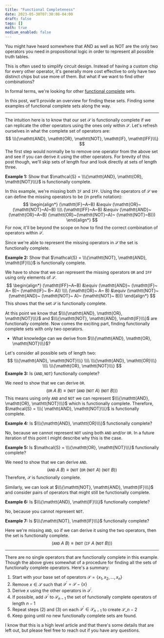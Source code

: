 ```yaml
---
title: "Functional Completeness"
date: 2023-05-30T07:30:08-04:00
draft: false
tags: []
math: true
medium_enabled: false
---
```


You might have heard somewhere that AND as well as NOT are the only two operators you need in propositional logic in order to represent all possible truth tables. 

This is often used to simplify circuit design. Instead of having a custom chip for every other operator, it's generally more cost effective to only have two distinct chips but use more of them. But what if we want to find other combinations? 

In formal terms, we're looking for other [functional complete](https://en.wikipedia.org/wiki/Functional_completeness) sets.

In this post, we'll provide an overview for finding these sets. Finding some examples of functional complete sets along the way.

---

The intuition here is to know that our set $\mathcal{S}$ is functionally complete if we can replicate the other operators using the ones only within $\mathcal{S}$. Let's refresh ourselves in what the complete set of operators are:
$$
\\\{\mathtt{AND}, \mathtt{OR}, \mathtt{NOT}, \mathtt{IF}, \mathtt{IFF}\\\}
$$
The first step would normally be to remove one operator from the above set and see if you can derive it using the other operators. For brevity of this post though, we'll skip sets of length four and look directly at sets of length three.

**Example 1:** Show that $\mathcal{S} = \\\{\mathtt{AND}, \mathtt{OR}, \mathtt{NOT}\\\}$ is functionally complete.

In this example, we're missing both $\mathtt{IF}$ and $\mathtt{IFF}$. Using the operators of $\mathcal{S}$ we can define the missing operators to be (in prefix notation):
$$
\begin{align*}
(\mathtt{IF}~A~B) &\equiv (\mathtt{OR}~(\mathtt{NOT}~A)~B) \\\\
(\mathtt{IFF}~A~B) &\equiv (\mathtt{AND}~(\mathtt{OR}~A~B) (\mathtt{OR}~(\mathtt{NOT}~A)~ (\mathtt{NOT}~B)))
\end{align*}
$$
For now, it'll be beyond the scope on how to find the correct combination of operators within $\mathcal{S}$.

Since we're able to represent the missing operators in $\mathcal{S}$ the set is functionally complete.

**Example 2:** Show that $\mathcal{S} = \\\{\mathtt{NOT},  \mathtt{AND}, \mathtt{IF}\\\}$ is functionally complete.

We have to show that we can represent the missing operators $\mathtt{OR}$ and $\mathtt{IFF}$ using only elements of $\mathcal{S}$.
$$
\begin{align*}
(\mathtt{IFF}~A~B) &\equiv (\mathtt{AND}~ (\mathtt{IF}~ A~ B)~ (\mathtt{IF}~ B~ A)) \\\\
(\mathtt{OR}~ A~ B) &\equiv (\mathtt{NOT}~ (\mathtt{AND}~ (\mathtt{NOT}~ A)~ (\mathtt{NOT}~ B)))
\end{align*}
$$
This shows that the set $\mathcal{S}$ is functionally complete.

At this point we know that $\\\{\mathtt{AND}, \mathtt{OR}, \mathtt{NOT}\\\}$ and $\\\{\mathtt{NOT},  \mathtt{AND}, \mathtt{IF}\\\}$ are functionally complete. Now comes the exciting part, finding functionally complete sets with only two operators.

- What knowledge can we derive from $\\\{\mathtt{AND}, \mathtt{OR}, \mathtt{NOT}\\\}$?

Let's consider all possible sets of length two:
$$
\\\{\mathtt{AND}, \mathtt{NOT}\\\} \\\\
\\\{\mathtt{AND}, \mathtt{OR}\\\} \\\\
\\\{\mathtt{OR}, \mathtt{NOT}\\\}
$$
**Example 3:** Is $\{\mathtt{AND}, \mathtt{NOT}\}$ functionally complete?

We need to show that we can derive $\mathtt{OR}$.
$$
(\mathtt{OR}~ A~ B) \equiv (\texttt{NOT}~ (\texttt{AND}~ (\texttt{NOT}~ A)~ (\texttt{NOT}~ B)))
$$
This means using only $\mathtt{AND}$ and $\mathtt{NOT}$ we can represent $\\\{\mathtt{AND}, \mathtt{OR}, \mathtt{NOT}\\\}$ which is functionally complete. Therefore, $\mathcal{S} = \\\{ \mathtt{AND}, \mathtt{NOT}\\\}$ is functionally complete.

**Example 4:** Is $\\\{\mathtt{AND}, \mathtt{OR}\\\}$ functionally complete?

No, because we cannot represent $\mathtt{NOT}$ using both $\mathtt{AND}$ and/or $\mathtt{OR}$. In a future iteration of this point I might describe why this is the case.

**Example 5:** Is $\mathcal{S} = \\\{\mathtt{OR}, \mathtt{NOT}\\\}$ functionally complete?

We need to show that we can derive $\mathtt{AND}$.
$$
(\mathtt{AND}~ A~ B) \equiv (\texttt{NOT}~ (\texttt{OR}~ (\texttt{NOT}~ A)~ (\texttt{NOT} ~B))
$$
Therefore, $\mathcal{S}$ is functionally complete.

Similarly, we can look at $\\\{\mathtt{NOT}, \mathtt{AND}, \mathtt{IF}\\\}$ and consider pairs of operators that might still be functionally complete.

**Example 6:** Is $\\\{\mathtt{AND}, \mathtt{IF}\\\}$ functionally complete?

No, because you cannot represent $\mathtt{NOT}$.

**Example 7:** Is $\\\{\mathtt{NOT}, \mathtt{IF}\\\}$ functionally complete?

Here we're missing $\mathtt{AND}$, so if we can derive it using the two operators, then the set is functionally complete.
$$
(\mathtt{AND}~ A~ B) \equiv (\mathtt{NOT}~ (\mathtt{IF}~ A~ (\mathtt{NOT}~ B)))
$$

---

There are no single operators that are functionally complete in this example. Though the above gives somewhat of a procedure for finding all the sets of functionally complete operators. Here's a summary:

1. Start with your base set of operators $\mathcal{S} = \{x_1, x_2, \dots, x_n\}$
2. Remove $x \in \mathcal{S}$ such that $\mathcal{S}^\prime = \mathcal{S} - \{x\}$
3. Derive $x$ using the other operators in $\mathcal{S}^\prime$. 
4. If possible, add $\mathcal{S}^\prime$ to $\mathcal{S}_{n - 1}$ the set of functionally complete operators of length $n - 1$
5. Repeat steps (2) and (3) on each $\mathcal{S}^\prime \in \mathcal{S}_{n - 1}$ to create $\mathcal{S}\_{n - 2}$ 
6. Keep going until no new functionally complete sets are found.

I know that this is a high level article and that there's some details that are left out, but please feel free to reach out if you have any questions.
